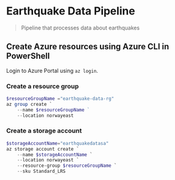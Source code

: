 # Earthquake Data Pipeline
> Pipeline that processes data about earthquakes

## Create Azure resources using Azure CLI in PowerShell

Login to Azure Portal using `az login`.

### Create a resource group

```powershell
$resourceGroupName ="earthquake-data-rg"
az group create `
    --name $resourceGroupName ` 
    --location norwayeast
```

### Create a storage account

```powershell
$storageAccountName="earthquakedatasa"
az storage account create `
    --name $storageAccountName `
    --location norwayeast `
    --resource-group $resourceGroupName `
    --sku Standard_LRS
```

